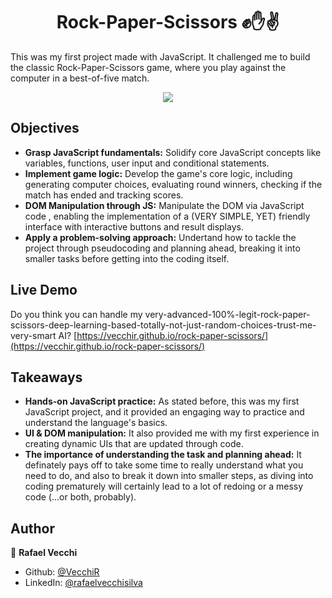 <h1 align=center> Rock-Paper-Scissors ✊✋✌️</h1>

This was my first project made with JavaScript. It challenged me to build the classic Rock-Paper-Scissors game, where you play against the computer in a best-of-five match.

<p align="center">
  <img src='https://github.com/user-attachments/assets/b38fad14-b792-48e2-8fb6-5fc7bcb23e49' />
</p>


## Objectives

- **Grasp JavaScript fundamentals:** Solidify core JavaScript concepts like variables, functions, user input and conditional statements.
- **Implement game logic:** Develop the game's core logic, including generating computer choices, evaluating round winners, checking if the match has ended and tracking scores.
- **DOM Manipulation through JS:** Manipulate the DOM via JavaScript code , enabling the implementation of a (VERY SIMPLE, YET) friendly interface with interactive buttons and result displays.
- **Apply a problem-solving approach:** Undertand how to tackle the project through pseudocoding and planning ahead, breaking it into smaller tasks before getting into the coding itself.

## Live Demo

Do you think you can handle my very-advanced-100%-legit-rock-paper-scissors-deep-learning-based-totally-not-just-random-choices-trust-me-very-smart AI? [https://vecchir.github.io/rock-paper-scissors/](https://vecchir.github.io/rock-paper-scissors/)

## Takeaways

- **Hands-on JavaScript practice:** As stated before, this was my first JavaScript project, and it provided an engaging way to practice and understand the language's basics.
- **UI & DOM manipulation:** It also provided me with my first experience in creating dynamic UIs that are updated through code.
- **The importance of understanding the task and planning ahead:** It definately pays off to take some time to really understand what you need to do, and also to break it down into smaller steps, as diving into coding prematurely will certainly lead to a lot of redoing or a messy code (...or both, probably).

## Author

👤 **Rafael Vecchi**

* Github: [@VecchiR](https://github.com/VecchiR)
* LinkedIn: [@rafaelvecchisilva](https://www.linkedin.com/in/rafaelvecchisilva/)
